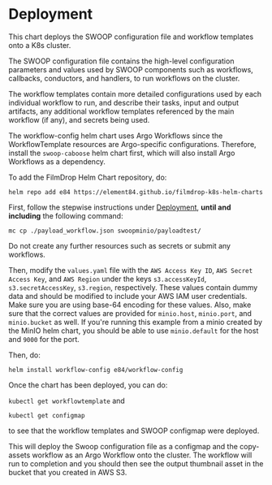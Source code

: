 # Deployment

This chart deploys the SWOOP configuration file and workflow templates onto a K8s cluster.

The SWOOP configuration file contains the high-level configuration parameters and values used by SWOOP components such as workflows, callbacks, conductors, and handlers, to run workflows on the cluster.

The workflow templates contain more detailed configurations used by each individual workflow to run, and describe their tasks, input and output artifacts, any additional workflow templates referenced by the main workflow (if any), and secrets being used.

The workflow-config helm chart uses Argo Workflows since the WorkflowTemplate resources are Argo-specific configurations. Therefore, install the `swoop-caboose` helm chart first, which will also install Argo Workflows as a dependency.

To add the FilmDrop Helm Chart repository, do:

`helm repo add e84 https://element84.github.io/filmdrop-k8s-helm-charts`

First, follow the stepwise instructions under [Deployment](https://github.com/Element84/filmdrop-k8s-helm-charts/blob/main/charts/swoop-caboose/README.md#deployment), **until and including** the following command:

```
mc cp ./payload_workflow.json swoopminio/payloadtest/
```

Do not create any further resources such as secrets or submit any workflows.

Then, modify the `values.yaml` file with the `AWS Access Key ID`, `AWS Secret Access Key`, and `AWS Region` under the keys `s3.accessKeyId`, `s3.secretAccessKey`, `s3.region`, respectively. These values contain dummy data and should be modified to include your AWS IAM user credentials. Make sure you are using base-64 encoding for these values. Also, make sure that the correct values are provided for `minio.host`, `minio.port`, and `minio.bucket` as well. If you're running this example from a minio created by the MinIO helm chart, you should be able to use `minio.default` for the host and `9000` for the port.

Then, do:

`helm install workflow-config e84/workflow-config`

Once the chart has been deployed, you can do:

`kubectl get workflowtemplate` and

`kubectl get configmap`

to see that the workflow templates and SWOOP configmap were deployed.

This will deploy the Swoop configuration file as a configmap and the copy-assets workflow as an Argo Workflow onto the cluster. The workflow will run to completion and you should then see the output thumbnail asset in the bucket that you created in AWS S3.
